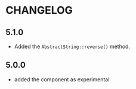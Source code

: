 CHANGELOG
=========

5.1.0
-----

 * Added the `AbstractString::reverse()` method.

5.0.0
-----

 * added the component as experimental
